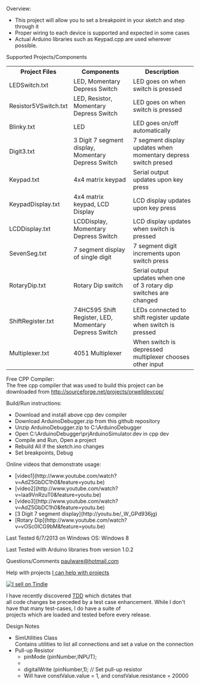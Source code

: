 Overview:
  <ul>
  <li>This project will allow you to set a breakpoint in your sketch and step through it</li>
  <li>Proper wiring to each device is supported and expected in some cases</li>
  <li>Actual Arduino libraries such as Keypad.cpp are used wherever possible.</li>
  </ul>
  
Supported Projects/Components<br>
<TABLE>
<tr><th>Project Files</th><th>Components</th><th>Description</th></tr>
<tr><td>LEDSwitch.txt</td><td>LED, Momentary Depress Switch</td><td>LED goes on when switch is pressed</td></tr>
<tr><td>Resistor5VSwitch.txt</td><td>LED, Resistor, Momentary Depress Switch</td><td>LED goes on when switch is pressed</td></tr>
<tr><td>Blinky.txt</td><td>LED</td><td>LED goes on/off automatically</td></tr>
<tr><td>Digit3.txt</td><td>3 Digit 7 segment display, Momentary Depress Switch</td><td>7 segment display updates when momentary depress switch presed</td></tr>
<tr><td>Keypad.txt</td><td>4x4 matrix keypad</td><td>Serial output updates upon key press</td></tr>
<tr><td>KeypadDisplay.txt</td><td>4x4 matrix keypad, LCD Display</td><td>LCD display updates upon key press</td></tr>
<tr><td>LCDDisplay.txt</td><td>LCDDisplay, Momentary Depress Switch</td><td>LCD display updates when switch is pressed</td></tr>
<tr><td>SevenSeg.txt</td><td>7 segment display of single digit</td><td>7 segment digit increments upon switch press</td></tr>
<tr><td>RotaryDip.txt</td><td>Rotary Dip switch</td><td>Serial output updates when one of 3 rotary dip switches are changed</td></tr>
<tr><td>ShiftRegister.txt</td><td>74HC595 Shift Register, LED, Momentary Depress Switch</td><td>LEDs connected to shift register update when switch is pressed</td></tr>
<tr><td>Multiplexer.txt</td><td>4051 Multiplexer</td><td>When switch is depressed multiplexer chooses other input</td></tr>
</TABLE>

Free CPP Compiler:  
  The free cpp compiler that was used to build this project can be downloaded from
  http://sourceforge.net/projects/orwelldevcpp/ 

Build/Run instructions:
  <ul>
  <li>Download and install above cpp dev compiler</li>
  <li>Download ArduinoDebugger.zip from this github repository</li>
  <li>Unzip ArduinoDebugger.zip to C:\ArduinoDebugger</li>
  <li>Open C:\ArduinoDebugger\prjArduinoSimulator.dev in cpp dev</li>
  <li>Compile and Run, Open a project</li>
  <li>Rebuild All if the sketch.ino changes</li>
  <li>Set breakpoints, Debug</li>
  </ul> 
  
Online videos that demonstrate usage:
<ul>
  <li>[video1](http://www.youtube.com/watch?v=AdZ5GbDC1h0&feature=youtu.be)</li>
  <li>[video2](http://www.youtube.com/watch?v=laa9VnRzuT0&feature=youtu.be)</li>
  <li>[video3](http://www.youtube.com/watch?v=AdZ5GbDC1h0&feature=youtu.be)</li>  
  <li>[3 Digit 7 segment display](http://youtu.be/_W_GPd936jg)</li>
  <li>[Rotary Dip](http://www.youtube.com/watch?v=vOSc0lCG9bM&feature=youtu.be)</li>
</ul>  
  
Last Tested 6/7/2013 on Windows OS:
  Windows 8
  
Last Tested with Arduino libraries from version
  1.0.2   
  
Questions/Comments
  paulware@hotmail.com
  
Help with projects
  [I can help with projects](http://fiverr.com/paulware/help-with-your-arduino-project)

<a href="https://tindie.com/shops/Paulware/?ref=offsite_badges&utm_source=sellers_Paulware&utm_medium=badges&utm_campaign=badge_large"><img src="https://s3.amazonaws.com/tindie-static/badges/tindie-large.png" alt="I sell on Tindie"></a>

I have recently discovered <a href="http://en.wikipedia.org/wiki/Test-driven_development">TDD</a> which dictates that<br>
all code changes be preceded by a test case enhancement.  While I don't have that many test-cases, I do have a suite of <br>
projects which are loaded and tested before every release.

Design Notes
<ul>
<li>SimUtilities Class<br>
     Contains utilities to list all connections and set a value on the connection
</li>
<li>Pull-up Resistor
<ul>
  <li>pinMode (pinNumber,INPUT);<li>
  <li>digitalWrite (pinNumber,1); // Set pull-up resistor</li>
  <li>Will have constValue.value = 1, and constValue.resistance = 20000</li>
</ul>
</li>
</ul>
  